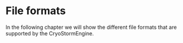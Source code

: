 # File formats 

In the following chapter we will show the different file formats that are supported by the 
CryoStormEngine.